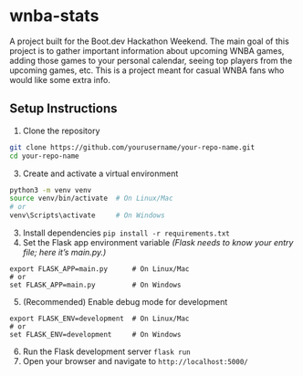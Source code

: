 # wnba-stats
A project built for the Boot.dev Hackathon Weekend. The main goal of this project is to gather important information about upcoming WNBA games, adding those games to your personal calendar, seeing top players from the upcoming games, etc. This is a project meant for casual WNBA fans who would like some extra info. 

## Setup Instructions
1. Clone the repository
```bash
git clone https://github.com/yourusername/your-repo-name.git
cd your-repo-name
```
3. Create and activate a virtual environment
```bash
python3 -m venv venv
source venv/bin/activate  # On Linux/Mac
# or
venv\Scripts\activate     # On Windows
```
3. Install dependencies
``` pip install -r requirements.txt ```
4. Set the Flask app environment variable
_(Flask needs to know your entry file; here it’s main.py.)_
```
export FLASK_APP=main.py      # On Linux/Mac
# or
set FLASK_APP=main.py         # On Windows
```
5. (Recommended) Enable debug mode for development
```
export FLASK_ENV=development  # On Linux/Mac
# or
set FLASK_ENV=development     # On Windows
```
6.  Run the Flask development server
``` flask run ```
7. Open your browser and navigate to
``` http://localhost:5000/ ``` 


